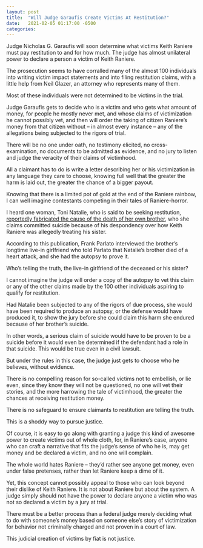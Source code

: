 ```yaml
---
layout: post
title:  "Will Judge Garaufis Create Victims At Restitution?"
date:   2021-02-05 01:17:00 -0500
categories:
---
```


Judge Nicholas G. Garaufis will soon determine what victims Keith Raniere must pay restitution to and for how much. The judge has almost unilateral power to declare a person a victim of Keith Raniere.

The prosecution seems to have corralled many of the almost 100 individuals into writing victim impact statements and into filing restitution claims, with a little help from Neil Glazer, an attorney who represents many of them.

Most of these individuals were not determined to be victims in the trial.  

Judge Garaufis gets to decide who is a victim and who gets what amount of money, for people he mostly never met, and whose claims of victimization he cannot possibly vet, and then will order the taking of citizen Raniere’s money from that citizen without – in almost every instance – any of the allegations being subjected to the rigors of trial.

There will be no one under oath, no testimony elicited, no cross-examination, no documents to be admitted as evidence, and no jury to listen and judge the veracity of their claims of victimhood.

All a claimant has to do is write a letter describing her or his victimization in any language they care to choose, knowing full well that the greater the harm is laid out, the greater the chance of a bigger payout.

Knowing that there is a limited pot of gold at the end of the Raniere rainbow, I can well imagine contestants competing in their tales of Raniere-horror.

I heard one woman, Toni Natalie, who is said to be seeking restitution, [reportedly fabricated the cause of the death of her own brother](https://frankreport.com/2019/11/12/toni-natalie-lies-about-her-own-brothers-death/), who she claims committed suicide because of his despondency over how Keith Raniere was allegedly treating his sister.

According to this publication, Frank Parlato interviewed the brother’s longtime live-in girlfriend who told Parlato that Natalie’s brother died of a heart attack, and she had the autopsy to prove it. 

Who’s telling the truth, the live-in girlfriend of the deceased or his sister?

I cannot imagine the judge will order a copy of the autopsy to vet this claim or any of the other claims made by the 100 other individuals aspiring to qualify for restitution.  

Had Natalie been subjected to any of the rigors of due process, she would have been required to produce an autopsy, or the defense would have produced it, to show the jury before she could claim this harm she endured because of her brother’s suicide.

In other words, a serious claim of suicide would have to be proven to be a suicide before it would even be determined if the defendant had a role in that suicide. This would be true even in a civil lawsuit.

But under the rules in this case, the judge just gets to choose who he believes, without evidence.

There is no compelling reason for so-called victims not to embellish, or lie even, since they know they will not be questioned, no one will vet their stories, and the more harrowing the tale of victimhood, the greater the chances at receiving restitution money.

There is no safeguard to ensure claimants to restitution are telling the truth.

This is a shoddy way to pursue justice. 

Of course, it is easy to go along with granting a judge this kind of awesome power to create victims out of whole cloth, for, in Raniere’s case, anyone who can craft a narrative that fits the judge’s sense of who he is, may get money and be declared a victim, and no one will complain. 

The whole world hates Raniere – they’d rather see anyone get money, even under false pretenses, rather than let Raniere keep a dime of it.

Yet, this concept cannot possibly appeal to those who can look beyond their dislike of Keith Raniere. It is not about Raniere but about the system. A judge simply should not have the power to declare anyone a victim who was not so declared a victim by a jury at trial.

There must be a better process than a federal judge merely deciding what to do with someone’s money based on someone else’s story of victimization for behavior not criminally charged and not proven in a court of law.

This judicial creation of victims by fiat is not justice.
